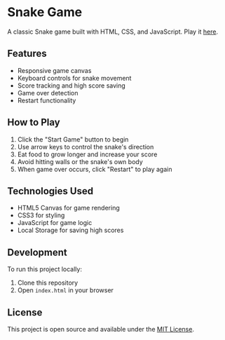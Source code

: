 # Snake Game

A classic Snake game built with HTML, CSS, and JavaScript. Play it [here](https://namratha0525.github.io/snake-game/).

## Features

- Responsive game canvas
- Keyboard controls for snake movement
- Score tracking and high score saving
- Game over detection
- Restart functionality

## How to Play

1. Click the "Start Game" button to begin
2. Use arrow keys to control the snake's direction
3. Eat food to grow longer and increase your score
4. Avoid hitting walls or the snake's own body
5. When game over occurs, click "Restart" to play again

## Technologies Used

- HTML5 Canvas for game rendering
- CSS3 for styling
- JavaScript for game logic
- Local Storage for saving high scores

## Development

To run this project locally:

1. Clone this repository
2. Open `index.html` in your browser

## License

This project is open source and available under the [MIT License](LICENSE).
